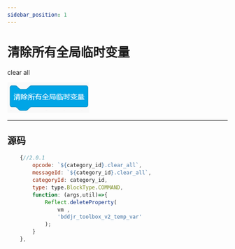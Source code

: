 ```yaml
---
sidebar_position: 1
---
```

# 清除所有全局临时变量

clear all

![img](img\clear_all\image.png)  


***
## 源码
```js title="/categorys/temp_var.js"
    {//2.0.1
        opcode: `${category_id}.clear_all`,
        messageId: `${category_id}.clear_all`,
        categoryId: category_id,
        type: type.BlockType.COMMAND,
        function: (args,util)=>{
            Reflect.deleteProperty(
                vm ,
                'bddjr_toolbox_v2_temp_var'
            );
        }
    },
```
